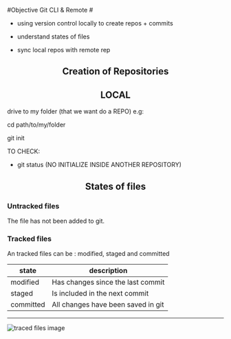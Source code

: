 
#Objective Git CLI & Remote #

- using version control locally to create repos + commits

- understand states of files

- sync local repos with remote rep


<div align=center><h2> Creation of Repositories</h2></div>

<div align=center><h2>LOCAL</h2></div>

drive to my folder (that we want do a REPO)
e.g:

cd path/to/my/folder

git init

TO CHECK: 

-  git status (NO INITIALIZE INSIDE ANOTHER REPOSITORY)

<div align=center><h2>States of files</h2></div>

### Untracked files

The file has not been added to git.

### Tracked files

An tracked files can be : modified, staged and committed 

| state     | description                        |
| --------- | ---------------------------------- |
| modified  | Has changes since the last commit  |
| staged    | Is included in the next commit     |
| committed | All changes have been saved in git |

---

![traced files image](/img/git-cli-and-remote-session.png)
